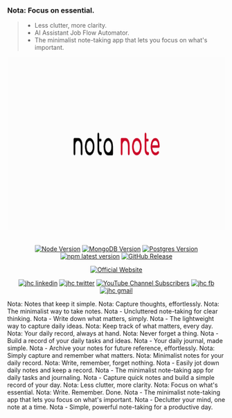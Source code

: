 ### Nota: Focus on essential.
> - Less clutter, more clarity.
> - AI Assistant Job Flow Automator. 
> - The minimalist note-taking app that lets you focus on what's important.

<div align="center">

<a href='https://www.hypech.com'>
<img src="./images/nota.png" alt="AI-Powered Cover Letter" height=400></img></a>
<br></br>

[![Node Version](https://img.shields.io/badge/nodejs-18,_20-green.svg?logo=node.js&style=flat)](https://nodejs.org)
[![MongoDB Version](https://img.shields.io/badge/mongodb-4.2,_4.4,_5,_6,_7-green.svg?logo=mongodb&style=flat)](https://www.mongodb.com)
[![Postgres Version](https://img.shields.io/badge/postgresql-13,_14,_15,_16-green.svg?logo=postgresql&style=flat)](https://www.postgresql.org)
[![npm latest version](https://img.shields.io/npm/v/parse-server/latest.svg)](https://www.npmjs.com/package/parse-server)
[![GitHub Release](https://img.shields.io/github/v/release/aiXpertLab/AI-Powered-Automatically-Customize-Cover-Letter)](https://github.com/aiXpertLab/AI-Powered-Automatically-Customize-Cover-Letter/releases)
 
[![Official Website](<https://img.shields.io/badge/-Visit%20the%20Official%20Website%20%E2%86%92-rgb(21,204,116)?style=for-the-badge>)](https://hypech.com)

[![jhc linkedin](https://img.shields.io/badge/Linkedin-aiXpert-5087B2.svg?style=flat&logo=Linkedin)](https://www.linkedin.com/in/aiXpert)
[![jhc twitter](https://img.shields.io/badge/Twitter-@aiXpertLab-00aced.svg?style=flat&logo=twitter)](https://twitter.com/aiXpertLab)
[![YouTube Channel Subscribers](https://img.shields.io/youtube/channel/subscribers/UCNcmE7uHam8jSLSa8CvMgQQ)](https://www.youtube.com/@aiXpertLab)
[![jhc fb](https://img.shields.io/badge/Facebook-aiXpertLab-5087B2.svg?style=flat&logo=facebook)](https://www.facebook.com/aiXpertLab/)
[![jhc gmail](https://img.shields.io/badge/Gmail-aiXpertLab@gmail.com-5087B2.svg?style=flat&logo=gmail)](https://gmail.com)

</div> 

Nota: Notes that keep it simple.
Nota: Capture thoughts, effortlessly.
Nota: The minimalist way to take notes.
Nota - Uncluttered note-taking for clear thinking.
Nota - Write down what matters, simply.
Nota - The lightweight way to capture daily ideas.
Nota: Keep track of what matters, every day.
Nota: Your daily record, always at hand.
Nota: Never forget a thing.
Nota - Build a record of your daily tasks and ideas.
Nota - Your daily journal, made simple.
Nota - Archive your notes for future reference, effortlessly.
Nota: Simply capture and remember what matters.
Nota: Minimalist notes for your daily record.
Nota: Write, remember, forget nothing.
Nota - Easily jot down daily notes and keep a record.
Nota - The minimalist note-taking app for daily tasks and journaling.
Nota - Capture quick notes and build a simple record of your day.
Nota: Less clutter, more clarity.
Nota: Focus on what's essential.
Nota: Write. Remember. Done.
Nota - The minimalist note-taking app that lets you focus on what's important.
Nota - Declutter your mind, one note at a time.
Nota - Simple, powerful note-taking for a productive day.

</div> 
